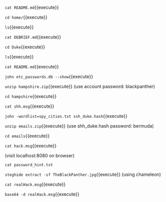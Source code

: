 `cat README.md`{{execute}}  

`cd home/`{{execute}}  

`ls`{{execute}}  

`cat DEBRIEF.md`{{execute}}  

`cd Duke`{{execute}}  

`ls`{{execute}}  

`cat README.md`{{execute}}  

`john etc_passwords.db --show`{{execute}}  

`unzip hampshire.zip`{{execute}} (use account password: blackpanther)  

`cd hampshire`{{execute}}  

`cat shh.msg`{{execute}}  

`john -wordlist=spy_cities.txt ssh_duke.hash`{{execute}}  

`unzip emails.zip`{{execute}} (use shh_duke.hash password: bermuda)

`cd emails`{{execute}}  

`cat hack.msg`{{execute}}  

(visit localhost:8080 on browser)  

`cat password_hint.txt`  

`steghide extract -sf TheBlackPanther.jpg`{{execute}} (using chameleon)  

`cat realHack.msg`{{execute}}  

`base64 -d realHack.msg`{{execute}}  

